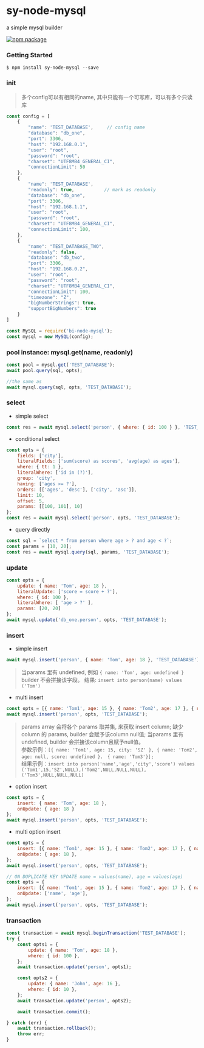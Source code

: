 # sy-node-mysql
a simple mysql builder

[![npm package](https://nodei.co/npm/sy-node-mysql.png?downloads=true&downloadRank=true&stars=true)](https://nodei.co/npm/sy-node-mysql/)


### Getting Started
```shell
$ npm install sy-node-mysql --save
```


### init
> 多个config可以有相同的name, 其中只能有一个可写库，可以有多个只读库

```js
const config = [
    {
        "name": 'TEST_DATABASE',     // config name
        "database": "db_one",
        "port": 3306,
        "host": "192.168.0.1",
        "user": "root",
        "password": "root",
        "charset": "UTF8MB4_GENERAL_CI",
        "connectionLimit": 50
    },
    {
        "name": 'TEST_DATABASE', 
        "readonly": true,           // mark as readonly
        "database": "db_one",
        "port": 3306,
        "host": "192.168.1.1",
        "user": "root",
        "password": "root",
        "charset": "UTF8MB4_GENERAL_CI",
        "connectionLimit": 100,
    },
    {
        "name": "TEST_DATABASE_TWO",
        "readonly": false,
        "database": "db_two",
        "port": 3306,
        "host": "192.168.0.2",
        "user": "root",
        "password": "root",
        "charset": "UTF8MB4_GENERAL_CI",
        "connectionLimit": 100,
        "timezone": "Z",
        "bigNumberStrings": true,
        "supportBigNumbers": true
    }
]

const MySQL = require('bi-node-mysql');
const mysql = new MySQL(config);

```

### pool instance:   mysql.get(name, readonly)
```js
const pool = mysql.get('TEST_DATABASE');
await pool.query(sql, opts);

//the same as
await mysql.query(sql, opts, 'TEST_DATABASE');
```

### select

* simple select

```js
const res = await mysql.select('person', { where: { id: 100 } }, 'TEST_DATABASE', true);
```

* conditional select

```js
const opts = {
    fields: ['city'],
    literalFields: ['sum(score) as scores', 'avg(age) as ages'],
    where: { tt: 1 },
    literalWhere: ['id in (?)'],
    group: 'city',
    having: ['ages >= ?'],
    orders: [['ages', 'desc'], ['city', 'asc']],
    limit: 10,
    offset: 5,
    params: [[100, 101], 10]
};
const res = await mysql.select('person', opts, 'TEST_DATABASE');
```

* query directly

```js
const sql = `select * from person where age > ? and age < ?`;
const params = [10, 20];
const res = await mysql.query(sql, params, 'TEST_DATABASE');
```


### update

```js
const opts = {
    update: { name: 'Tom', age: 18 },
    literalUpdate: ['score = score + ?'],
    where: { id: 100 },
    literalWhere: [ 'age > ?' ],
    params: [20, 20]
};
await mysql.update('db_one.person', opts, 'TEST_DATABASE');
```

### insert

* simple insert

```js
await mysql.insert('person', { name: 'Tom', age: 18 }, 'TEST_DATABASE');
```

> 当params 里有 undefined, 例如 `{ name: 'Tom', age: undefined }`  builder 不会拼接该字段。 结果: `insert into person(name) values ('Tom')`  

* multi insert

```js
const opts = [{ name: 'Tom1', age: 15 }, { name: 'Tom2', age: 17 }, { name: 'Tom3', age: 16 }];
await mysql.insert('person', opts, 'TEST_DATABASE');
```

> params array 会将各个 params 取并集, 来获取 insert column; 缺少 column 的 params, builder 会赋予该column null值;  当params 里有 undefined, builder 会拼接该column且赋予null值。  
> 参数示例：`[{ name: 'Tom1', age: 15, city: 'SZ' }, { name: 'Tom2', age: null, score: undefined }， { name: 'Tom3'}];`   
> 结果示例：`insert into person('name','age','city','score') values ('Tom1',15,'SZ',NULL),('Tom2',NULL,NULL,NULL),('Tom3',NULL,NULL,NULL)`  

* option insert

```js
const opts = {
    insert: { name: 'Tom', age: 18 },
    onUpdate: { age: 18 }
};
await mysql.insert('person', opts, 'TEST_DATABASE');
```


* multi option insert

```js
const opts = {
    insert: [{ name: 'Tom1', age: 15 }, { name: 'Tom2', age: 17 }, { name: 'Tom3', age: 16 }],
    onUpdate: { age: 18 },
};
await mysql.insert('person', opts, 'TEST_DATABASE');

// ON DUPLICATE KEY UPDATE name = values(name), age = values(age)
const opts = {
    insert: [{ name: 'Tom1', age: 15 }, { name: 'Tom2', age: 17 }, { name: 'Tom3', age: 16 }],
    onUpdate: ['name', 'age'],
};
await mysql.insert('person', opts, 'TEST_DATABASE');
```

### transaction

```js
const transaction = await mysql.beginTransaction('TEST_DATABASE');
try {
    const opts1 = {
        update: { name: 'Tom', age: 18 },
        where: { id: 100 },
    };
    await transaction.update('person', opts1);

    const opts2 = {
        update: { name: 'John', age: 16 },
        where: { id: 10 },
    };
    await transaction.update('person', opts2);

    await transaction.commit();

} catch (err) {
    await transaction.rollback();
    throw err;
}
```